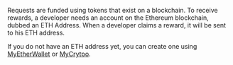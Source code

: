 Requests are funded using tokens that exist on a blockchain. To receive rewards, a developer needs an account on the Ethereum blockchain, dubbed an ETH Address. When a developer claims a reward, it will be sent to his ETH address. 

If you do not have an ETH address yet, you can create one using [MyEtherWallet](https://MyEtherWallet.com) or [MyCrytpo](https://mycrypto.com).
